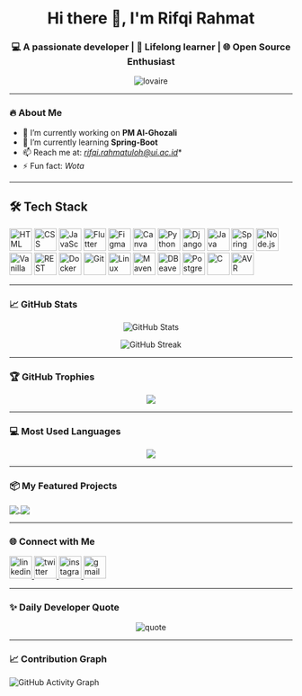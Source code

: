 <!-- GitHub Profile README -->

<h1 align="center">Hi there 👋, I'm Rifqi Rahmat</h1>
<h3 align="center">💻 A passionate developer | 🧠 Lifelong learner | 🌐 Open Source Enthusiast</h3>

<p align="center">
  <img src="https://komarev.com/ghpvc/?username=lovaire&label=Profile%20views&color=0e75b6&style=flat" alt="lovaire" />
</p>

---

### 🔥 About Me

- 🔭 I’m currently working on **PM Al-Ghozali**
- 🌱 I’m currently learning **Spring-Boot**
- 📫 Reach me at: *rifqi.rahmatuloh@ui.ac.id**
- ⚡ Fun fact: *Wota*

---

## 🛠️ Tech Stack

<p>
  <img src="https://cdn.jsdelivr.net/gh/devicons/devicon/icons/html5/html5-original.svg" alt="HTML" width="40" height="40"/>
  <img src="https://cdn.jsdelivr.net/gh/devicons/devicon/icons/css3/css3-original.svg" alt="CSS" width="40" height="40"/>
  <img src="https://cdn.jsdelivr.net/gh/devicons/devicon/icons/javascript/javascript-original.svg" alt="JavaScript" width="40" height="40"/>
  <img src="https://cdn.jsdelivr.net/gh/devicons/devicon/icons/flutter/flutter-original.svg" alt="Flutter" width="40" height="40"/>
  <img src="https://cdn.jsdelivr.net/gh/devicons/devicon/icons/figma/figma-original.svg" alt="Figma" width="40" height="40"/>
  <img src="https://cdn.jsdelivr.net/gh/devicons/devicon/icons/canva/canva-original.svg" alt="Canva" width="40" height="40"/>
  <img src="https://cdn.jsdelivr.net/gh/devicons/devicon/icons/python/python-original.svg" alt="Python" width="40" height="40"/>
  <img src="https://cdn.jsdelivr.net/gh/devicons/devicon/icons/django/django-plain.svg" alt="Django" width="40" height="40"/>
  <img src="https://cdn.jsdelivr.net/gh/devicons/devicon/icons/java/java-original.svg" alt="Java" width="40" height="40"/>
  <img src="https://cdn.jsdelivr.net/gh/devicons/devicon/icons/spring/spring-original.svg" alt="Spring Boot" width="40" height="40"/>
  <img src="https://cdn.jsdelivr.net/gh/devicons/devicon/icons/nodejs/nodejs-original.svg" alt="Node.js" width="40" height="40"/>
  <img src="https://cdn.jsdelivr.net/gh/devicons/devicon/icons/javascript/javascript-original.svg" alt="Vanilla JS" width="40" height="40"/>
  <img src="https://img.shields.io/badge/REST%20API-000000?style=for-the-badge&logo=web&logoColor=white" alt="REST API" height="40"/>
  <img src="https://cdn.jsdelivr.net/gh/devicons/devicon/icons/docker/docker-original.svg" alt="Docker" width="40" height="40"/>
  <img src="https://cdn.jsdelivr.net/gh/devicons/devicon/icons/git/git-original.svg" alt="Git" width="40" height="40"/>
  <img src="https://cdn.jsdelivr.net/gh/devicons/devicon/icons/linux/linux-original.svg" alt="Linux" width="40" height="40"/>
  <img src="https://cdn.jsdelivr.net/gh/devicons/devicon/icons/maven/maven-original.svg" alt="Maven" width="40" height="40"/>
  <img src="https://cdn.jsdelivr.net/gh/devicons/devicon/icons/dbeaver/dbeaver-original.svg" alt="DBeaver" width="40" height="40"/>
  <img src="https://cdn.jsdelivr.net/gh/devicons/devicon/icons/postgresql/postgresql-original.svg" alt="PostgreSQL" width="40" height="40"/>
  <img src="https://cdn.jsdelivr.net/gh/devicons/devicon/icons/c/c-original.svg" alt="C" width="40" height="40"/>
  <img src="https://img.shields.io/badge/AVR-00599C?style=for-the-badge&logo=atmel&logoColor=white" alt="AVR" height="40"/>
</p>

---

### 📈 GitHub Stats

<p align="center">
  <img src="https://github-readme-stats.vercel.app/api?username=lovaire&show_icons=true&theme=tokyonight" alt="GitHub Stats" />
</p>
<p align="center">
  <img src="https://github-readme-streak-stats.herokuapp.com/?user=lovaire&theme=tokyonight" alt="GitHub Streak" />
</p>

---

### 🏆 GitHub Trophies

<p align="center">
  <img src="https://github-profile-trophy.vercel.app/?username=lovaire&theme=gruvbox&no-frame=true&no-bg=true&margin-w=4" />
</p>

---

### 💻 Most Used Languages

<p align="center">
  <img src="https://github-readme-stats.vercel.app/api/top-langs/?username=lovaire&layout=compact&theme=tokyonight&langs_count=8" />
</p>

---

### 📦 My Featured Projects

<a href="https://github.com/lovaire/addakwa">
  <img align="center" src="https://github-readme-stats.vercel.app/api/pin/?username=lovaire&repo=addakwa&theme=tokyonight" />
</a>
<a href="https://github.com/lovaire/KELULUSANPSB">
  <img align="center" src="https://github-readme-stats.vercel.app/api/pin/?username=lovaire&repo=KELULUSANPSB&theme=tokyonight" />
</a>

---

### 🌐 Connect with Me

<p align="left">
  <a href="https://linkedin.com/in/rifqirahmat" target="blank">
    <img src="https://cdn.jsdelivr.net/gh/devicons/devicon/icons/linkedin/linkedin-original.svg" alt="linkedin" width="40" height="40"/>
  </a>
  <a href="https://twitter.com/AkadeMichie" target="blank">
    <img src="https://cdn.jsdelivr.net/gh/devicons/devicon/icons/twitter/twitter-original.svg" alt="twitter" width="40" height="40"/>
  </a>
  <a href="https://instagram.com/rifqirahmaat" target="blank">
    <img src="https://img.icons8.com/fluency/48/000000/instagram-new.png" alt="instagram" width="40" height="40"/>
  </a>
  <a href="mailto:rifqi.rahmatuloh@ui.ac.id" target="blank">
    <img src="https://img.icons8.com/fluency/48/000000/gmail.png" alt="gmail" width="40" height="40"/>
  </a>
</p>

---

### ✨ Daily Developer Quote

<p align="center">
  <img src="https://quotes-github-readme.vercel.app/api?type=horizontal&theme=tokyonight" alt="quote" />
</p>

---

### 📈 Contribution Graph

![GitHub Activity Graph](https://github-readme-activity-graph.vercel.app/graph?username=lovaire&theme=tokyo-night)

